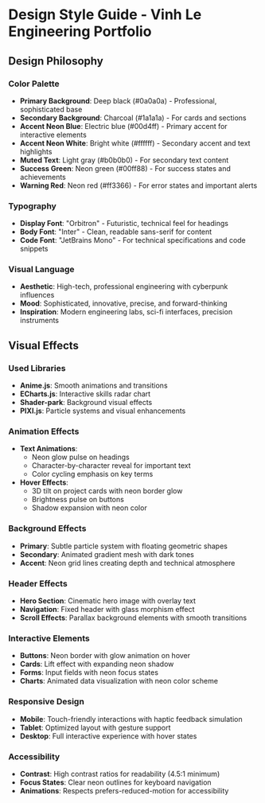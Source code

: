 # Design Style Guide - Vinh Le Engineering Portfolio

## Design Philosophy

### Color Palette
- **Primary Background**: Deep black (#0a0a0a) - Professional, sophisticated base
- **Secondary Background**: Charcoal (#1a1a1a) - For cards and sections
- **Accent Neon Blue**: Electric blue (#00d4ff) - Primary accent for interactive elements
- **Accent Neon White**: Bright white (#ffffff) - Secondary accent and text highlights
- **Muted Text**: Light gray (#b0b0b0) - For secondary text content
- **Success Green**: Neon green (#00ff88) - For success states and achievements
- **Warning Red**: Neon red (#ff3366) - For error states and important alerts

### Typography
- **Display Font**: "Orbitron" - Futuristic, technical feel for headings
- **Body Font**: "Inter" - Clean, readable sans-serif for content
- **Code Font**: "JetBrains Mono" - For technical specifications and code snippets

### Visual Language
- **Aesthetic**: High-tech, professional engineering with cyberpunk influences
- **Mood**: Sophisticated, innovative, precise, and forward-thinking
- **Inspiration**: Modern engineering labs, sci-fi interfaces, precision instruments

## Visual Effects

### Used Libraries
- **Anime.js**: Smooth animations and transitions
- **ECharts.js**: Interactive skills radar chart
- **Shader-park**: Background visual effects
- **PIXI.js**: Particle systems and visual enhancements

### Animation Effects
- **Text Animations**: 
  - Neon glow pulse on headings
  - Character-by-character reveal for important text
  - Color cycling emphasis on key terms
- **Hover Effects**:
  - 3D tilt on project cards with neon border glow
  - Brightness pulse on buttons
  - Shadow expansion with neon color

### Background Effects
- **Primary**: Subtle particle system with floating geometric shapes
- **Secondary**: Animated gradient mesh with dark tones
- **Accent**: Neon grid lines creating depth and technical atmosphere

### Header Effects
- **Hero Section**: Cinematic hero image with overlay text
- **Navigation**: Fixed header with glass morphism effect
- **Scroll Effects**: Parallax background elements with smooth transitions

### Interactive Elements
- **Buttons**: Neon border with glow animation on hover
- **Cards**: Lift effect with expanding neon shadow
- **Forms**: Input fields with neon focus states
- **Charts**: Animated data visualization with neon color scheme

### Responsive Design
- **Mobile**: Touch-friendly interactions with haptic feedback simulation
- **Tablet**: Optimized layout with gesture support
- **Desktop**: Full interactive experience with hover states

### Accessibility
- **Contrast**: High contrast ratios for readability (4.5:1 minimum)
- **Focus States**: Clear neon outlines for keyboard navigation
- **Animations**: Respects prefers-reduced-motion for accessibility
